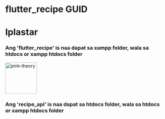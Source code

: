 # flutter_recipe GUID

<h1>Iplastar </h1>
<h3> Ang 'flutter_recipe' is naa dapat sa xampp folder, wala sa htdocs or xampp htdocs folder</h3>
<img align = "center" alt="pink-theory" width = "100" height = "100" src = "https://github.com/Krunxx/flutter_recipe/assets/82696971/c7cf7f34-0db5-4a0b-a3d0-64c5671a4f03">
<h3> Ang 'recipe_api' is naa dapat sa htdocs folder, wala sa htdocs or xampp htdocs folder</h3>
